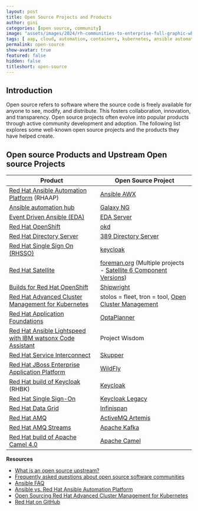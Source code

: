 ```yaml
---
layout: post
title: Open Source Projects and Products
author: gini
categories: [open source, community]
image: "assets/images/2024/rh-communities-to-enterprise-full-graphic-white-202002pr_white.png"
tags: [ aap, cloud, automation, containers, kubernetes, ansible automation platform, red hat ansible, redhat project vs downstream product,]
permalink: open-source
show-avatar: true
featured: false
hidden: false
titleshort: open-source
---
```


## Introduction

Open source refers to software where the source code is freely available for anyone to see, modify, and distribute. This fosters collaboration, innovation, and transparency. Open source projects often evolve into popular products through active community development and adoption. The following list explores some well-known open source projects and the products they have helped create.

## Open source Products and Upstream Open source Projects

| Product | Open Source Project |
|---|---|
| [Red Hat Ansible Automation Platform](https://www.redhat.com/en/technologies/management/ansible) (RHAAP) | [Ansible AWX](https://github.com/ansible/awx) |
| [Ansible automation hub](https://www.redhat.com/en/technologies/management/ansible/automation-hub) | [Galaxy NG](https://github.com/ansible/galaxy_ng/) |
| [Event Driven Ansible (EDA)](https://www.redhat.com/en/technologies/management/ansible/event-driven-ansible) | [EDA Server](https://github.com/ansible/eda-server) |
| [Red Hat OpenShift](https://www.redhat.com/en/technologies/cloud-computing/openshift) | [okd](https://www.okd.io/) |
| [Red Hat Directory Server](https://www.redhat.com/en/technologies/cloud-computing/directory-server) | [389 Directory Server](https://www.port389.org/) |
| [Red Hat Single Sign On (RHSSO)](https://access.redhat.com/products/red-hat-single-sign-on/) | [keycloak](https://www.keycloak.org/) |
| [Red Hat Satellite](https://www.redhat.com/en/technologies/management/satellite) | [foreman.org](https://www.theforeman.org/) (Multiple projects - [Satellite 6 Component Versions](https://access.redhat.com/articles/1343683)) |
| [Builds for Red Hat OpenShift](https://access.redhat.com/documentation/en-us/builds_for_red_hat_openshift) | [Shipwright](https://shipwright.io/) |
| [Red Hat Advanced Cluster Management for Kubernetes](https://www.redhat.com/en/technologies/management/advanced-cluster-management) | stolos = fleet, tron = tool, [Open Cluster Management](https://github.com/open-cluster-management-io) |
| [Red Hat Application Foundations](https://www.redhat.com/en/products/application-foundations) | [OptaPlanner](https://www.optaplanner.org/) |
| [Red Hat Ansible Lightspeed with IBM watsonx Code Assistant](https://www.redhat.com/en/technologies/management/ansible/ansible-lightspeed) | Project Wisdom |
| [Red Hat Service Interconnect](https://www.redhat.com/en/technologies/cloud-computing/service-interconnect) | [Skupper](https://skupper.io/) |
| [Red Hat JBoss Enterprise Application Platform](https://www.redhat.com/en/technologies/jboss-middleware/application-platform) | [WildFly](https://www.wildfly.org/) |
| [Red Hat build of Keycloak](https://access.redhat.com/products/red-hat-build-of-keycloak) (RHBK) | [Keycloak](https://www.keycloak.org/) | Keycloak provides user federation, strong authentication, user management, fine-grained authorization, and more.
| [Red Hat Single Sign-On](https://access.redhat.com/products/red-hat-single-sign-on) | [Keycloak Legacy](https://www.keycloak.org/docs/latest/upgrading/index.html) |
| [Red Hat Data Grid](https://www.redhat.com/en/technologies/jboss-middleware/data-grid) | [Infinispan](https://infinispan.org/) | In-memory data grid
| [Red Hat AMQ](https://www.redhat.com/en/technologies/jboss-middleware/amq) | [ActiveMQ Artemis](https://activemq.apache.org/components/artemis/) | The Next Generation Message Broker by ActiveMQ
| [Red Hat AMQ Streams](https://access.redhat.com/products/red-hat-amq-streams) | [Apache Kafka](https://kafka.apache.org/) | Distributed event streaming platform
| [Red Hat build of Apache Camel 4.0](https://access.redhat.com/documentation/en-us/red_hat_build_of_apache_camel/4.0?overridden_route_name=red_hat_documentation.product_page&base_route_name=red_hat_documentation.product_page&page_manager_page=product_page&page_manager_page_variant=product_page-panels_variant-0&page_manager_page_variant_weight=0) | [Apache Camel](https://camel.apache.org/) |


**Resources**

- [What is an open source upstream?](https://www.redhat.com/en/blog/what-open-source-upstream)
- [Frequently asked questions about open source software communities](https://www.redhat.com/en/resources/frequently-asked-questions-about-open-source-software-communities)
- [Ansible FAQ](https://www.ansible.com/faq)
- [Ansible vs. Red Hat Ansible Automation Platform](https://www.redhat.com/en/technologies/management/ansible/ansible-vs-red-hat-ansible-automation-platform)
- [Open Sourcing Red Hat Advanced Cluster Management for Kubernetes](https://www.redhat.com/en/blog/open-sourcing-red-hat-advanced-cluster-management-kubernetes)
- [Red Hat on GitHub](https://redhatofficial.github.io)